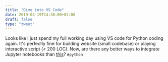 ```yaml
---
title: "Dive into VS Code"
date: 2019-04-19T14:30:00+02:00
draft: false
type: "tweet"
---
```

Looks like I just spend my full working day using VS code for Python coding again. It's perfectly fine for building website (small codebase) or playing interactive script (< 200 LOC). Now, are there any better ways to integrate Jupyter notebooks than [this](https://code.visualstudio.com/docs/python/jupyter-support)? `#python`
